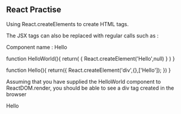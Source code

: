 ## React Practise 

Using React.createElements to create HTML tags.

The JSX tags can also be replaced with regular calls such as : 

Component name : Hello 

function HelloWorld(){
  return(
    {
      React.createElement('Hello',null)
    }
  )
}


function Hello(){
  return({
    React.createElement('div',{},['Hello']);
  })
}

Assuming that you have supplied the HelloWorld component to ReactDOM.render, you should be able to see a div tag created in the browser

<div> Hello </div>